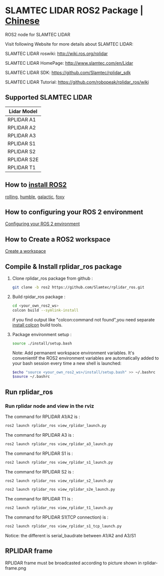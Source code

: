 # SLAMTEC LIDAR ROS2 Package | [Chinese](./README.zh-CN.md)

ROS2 node for SLAMTEC LIDAR

Visit following Website for more details about SLAMTEC LIDAR:

SLAMTEC LIDAR roswiki: http://wiki.ros.org/rplidar

SLAMTEC LIDAR HomePage: http://www.slamtec.com/en/Lidar

SLAMTEC LIDAR SDK: https://github.com/Slamtec/rplidar_sdk

SLAMTEC LIDAR Tutorial: https://github.com/robopeak/rplidar_ros/wiki


Supported SLAMTEC LIDAR
-------------------
| Lidar Model    | 
| ---------------------- | 
|RPLIDAR A1              | 
|RPLIDAR A2              | 
|RPLIDAR A3              | 
|RPLIDAR S1              | 
|RPLIDAR S2              | 
|RPLIDAR S2E             | 
|RPLIDAR T1              | 


## How to [install ROS2](https://index.ros.org/doc/ros2/Installation)
[rolling](https://docs.ros.org/en/rolling/Installation.html),
[humble](https://docs.ros.org/en/humble/Installation.html),
[galactic](https://docs.ros.org/en/galactic/Installation.html),
[foxy](https://docs.ros.org/en/foxy/Installation.html)


## How to configuring your ROS 2 environment
[Configuring your ROS 2 environment](https://docs.ros.org/en/foxy/Tutorials/Configuring-ROS2-Environment.html)

## How to Create a ROS2 workspace
[Create a workspace](https://docs.ros.org/en/foxy/Tutorials/Workspace/Creating-A-Workspace.html)

## Compile & Install rplidar_ros package

1. Clone rplidar_ros package from github : 

   ```bash
   git clone -b ros2 https://github.com/Slamtec/rplidar_ros.git
   ``` 

2. Build rpidar_ros package :

   ```bash
   cd <your_own_ros2_ws>
   colcon build --symlink-install
   ```
   if you find output like "colcon:command not found",you need separate [install colcon](https://docs.ros.org/en/foxy/Tutorials/Colcon-Tutorial.html#install-colcon) build tools. 


3. Package environment setup :
    ```bash
    source ./install/setup.bash
    ```

    Note: Add permanent workspace environment variables.
    It's convenientif the ROS2 environment variables are automatically added to your bash session every time a new shell is launched:
    ```bash
    $echo "source <your_own_ros2_ws>/install/setup.bash" >> ~/.bashrc
    $source ~/.bashrc
    ```

## Run rplidar_ros

### Run rplidar node and view in the rviz

The command for RPLIDAR A1/A2 is : 

```bash
ros2 launch rplidar_ros view_rplidar_launch.py
```

The command for RPLIDAR A3 is : 

```bash
ros2 launch rplidar_ros view_rplidar_a3_launch.py
```

The command for RPLIDAR S1 is : 

```bash
ros2 launch rplidar_ros view_rplidar_s1_launch.py
```

The command for RPLIDAR S2 is : 

```bash
ros2 launch rplidar_ros view_rplidar_s2_launch.py
```

```bash
ros2 launch rplidar_ros view_rplidar_s2e_launch.py
```

The command for RPLIDAR T1 is : 

```bash
ros2 launch rplidar_ros view_rplidar_t1_launch.py
```

The command for RPLIDAR S1(TCP connection) is : 

```bash
ros2 launch rplidar_ros view_rplidar_s1_tcp_launch.py
```

Notice: the different is serial_baudrate between A1/A2 and A3/S1

## RPLIDAR frame
RPLIDAR frame must be broadcasted according to picture shown in rplidar-frame.png
